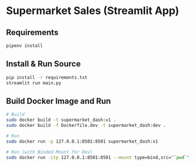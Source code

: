 # Supermarket Sales (Streamlit App)

## Requirements
```bash
pipenv install
```

## Install & Run Source
```bash
pip install -r requirements.txt
streamlit run main.py
```

## Build Docker Image and Run

```bash
# Build
sudo docker build -t supermarket_dash:v1 .
sudo docker build -f Dockerfile.dev -t supermarket_dash:dev .

# Run
sudo docker run -p 127.0.0.1:8501:8501 supermarket_dash:v1

# Run (with Binded Mount for Dev)
sudo docker run -itp 127.0.0.1:8501:8501 --mount type=bind,src="`pwd`",target='/app'  supermarket_dash:dev bash
```
